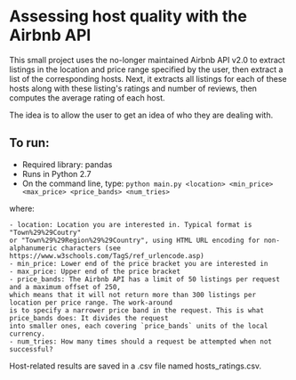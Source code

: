 # Assessing host quality with the Airbnb API 

This small project uses the no-longer maintained Airbnb API v2.0 to extract listings in the location and
price range specified by the user, then extract a list of the corresponding hosts. Next, it extracts 
all listings for each of these hosts along with these listing's ratings and number of reviews, then
computes the average rating of each host.

The idea is to allow the user to get an idea of who they are dealing with.

## To run:

- Required library: pandas
- Runs in Python 2.7
- On the command line, type:
`python main.py <location> <min_price> <max_price> <price_bands> <num_tries>`

where:

    - location: Location you are interested in. Typical format is "Town%29%29Coutry"
    or "Town%29%29Region%29%29Country", using HTML URL encoding for non-alphanumeric characters (see https://www.w3schools.com/TagS/ref_urlencode.asp)
    - min_price: Lower end of the price bracket you are interested in
    - max_price: Upper end of the price bracket
    - price_bands: The Airbnb API has a limit of 50 listings per request and a maximum offset of 250,
    which means that it will not return more than 300 listings per location per price range. The work-around
    is to specify a narrower price band in the request. This is what price_bands does: It divides the request
    into smaller ones, each covering `price_bands` units of the local currency.
    - num_tries: How many times should a request be attempted when not successful?
    
 Host-related results are saved in a .csv file named hosts_ratings.csv.
